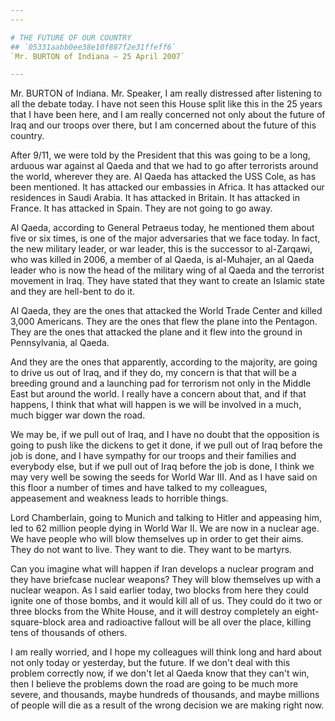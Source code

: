 ```yaml
---
---

# THE FUTURE OF OUR COUNTRY
## `05331aabb0ee38e10f887f2e31ffeff6`
`Mr. BURTON of Indiana — 25 April 2007`

---
```



Mr. BURTON of Indiana. Mr. Speaker, I am really distressed after 
listening to all the debate today. I have not seen this House split 
like this in the 25 years that I have been here, and I am really 
concerned not only about the future of Iraq and our troops over there, 
but I am concerned about the future of this country.



After 9/11, we were told by the President that this was going to be a 
long, arduous war against al Qaeda and that we had to go after 
terrorists around the world, wherever they are. Al Qaeda has attacked 
the USS Cole, as has been mentioned. It has attacked our embassies in 
Africa. It has attacked our residences in Saudi Arabia. It has attacked 
in Britain. It has attacked in France. It has attacked in Spain. They 
are not going to go away.

Al Qaeda, according to General Petraeus today, he mentioned them 
about five or six times, is one of the major adversaries that we face 
today. In fact, the new military leader, or war leader, this is the 
successor to al-Zarqawi, who was killed in 2006, a member of al Qaeda, 
is al-Muhajer, an al Qaeda leader who is now the head of the military 
wing of al Qaeda and the terrorist movement in Iraq. They have stated 
that they want to create an Islamic state and they are hell-bent to do 
it.

Al Qaeda, they are the ones that attacked the World Trade Center and 
killed 3,000 Americans. They are the ones that flew the plane into the 
Pentagon. They are the ones that attacked the plane and it flew into 
the ground in Pennsylvania, al Qaeda.

And they are the ones that apparently, according to the majority, are 
going to drive us out of Iraq, and if they do, my concern is that that 
will be a breeding ground and a launching pad for terrorism not only in 
the Middle East but around the world. I really have a concern about 
that, and if that happens, I think that what will happen is we will be 
involved in a much, much bigger war down the road.

We may be, if we pull out of Iraq, and I have no doubt that the 
opposition is going to push like the dickens to get it done, if we pull 
out of Iraq before the job is done, and I have sympathy for our troops 
and their families and everybody else, but if we pull out of Iraq 
before the job is done, I think we may very well be sowing the seeds 
for World War III. And as I have said on this floor a number of times 
and have talked to my colleagues, appeasement and weakness leads to 
horrible things.

Lord Chamberlain, going to Munich and talking to Hitler and appeasing 
him, led to 62 million people dying in World War II. We are now in a 
nuclear age. We have people who will blow themselves up in order to get 
their aims. They do not want to live. They want to die. They want to be 
martyrs.

Can you imagine what will happen if Iran develops a nuclear program 
and they have briefcase nuclear weapons? They will blow themselves up 
with a nuclear weapon. As I said earlier today, two blocks from here 
they could ignite one of those bombs, and it would kill all of us. They 
could do it two or three blocks from the White House, and it will 
destroy completely an eight-square-block area and radioactive fallout 
will be all over the place, killing tens of thousands of others.

I am really worried, and I hope my colleagues will think long and 
hard about not only today or yesterday, but the future. If we don't 
deal with this problem correctly now, if we don't let al Qaeda know 
that they can't win, then I believe the problems down the road are 
going to be much more severe, and thousands, maybe hundreds of 
thousands, and maybe millions of people will die as a result of the 
wrong decision we are making right now.
